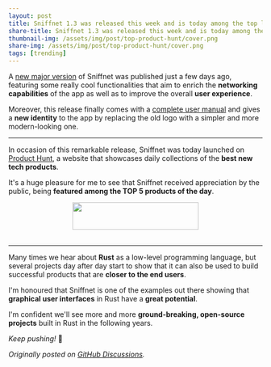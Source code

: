 ```yaml
---
layout: post
title: Sniffnet 1.3 was released this week and is today among the top launches on Product Hunt!
share-title: Sniffnet 1.3 was released this week and is today among the top launches on Product Hunt!
thumbnail-img: /assets/img/post/top-product-hunt/cover.png
share-img: /assets/img/post/top-product-hunt/cover.png
tags: [trending]
---
```


A <a target="_blank" href="https://github.com/GyulyVGC/sniffnet/releases/tag/v1.3.0">new major version</a> of Sniffnet was published just a few days ago,
featuring some really cool functionalities that aim to enrich the **networking capabilities** of the app as well as to improve the overall **user experience**.

Moreover, this release finally comes with a <a target="_blank" href="https://github.com/GyulyVGC/sniffnet/wiki">complete user manual</a>
and gives a **new identity** to the app by replacing the old logo with a simpler and more modern-looking one.

***

In occasion of this remarkable release, Sniffnet was today launched on <a target="_blank" href="https://www.producthunt.com">Product Hunt</a>,
a website that showcases daily collections of the **best new tech products**.

It's a huge pleasure for me to see that Sniffnet received appreciation by the public, being **featured among the TOP 5 products of the day**.

<div align="center">

<a target="_blank" href="https://www.producthunt.com/posts/sniffnet-3?utm_source=badge-top-post-badge&utm_medium=badge&utm_souce=badge-sniffnet&#0045;3"><img src="{{ 'assets/img/post/top-product-hunt/ph.svg' | relative_url }}" alt="" style="width: 250px; height: 54px;" width="250" height="54" /></a>
<br><br>
<img alt="" src="{{ 'assets/img/post/top-product-hunt/cover.png' | relative_url }}"/>

</div>

***

Many times we hear about **Rust** as a low-level programming language, but several projects day after day start to show that it can also be used to build successful products that are **closer to the end users**.

I'm honoured that Sniffnet is one of the examples out there showing that **graphical user interfaces** in Rust have a **great potential**.

I'm confident we'll see more and more **ground-breaking, open-source projects** built in Rust in the following years.

_Keep pushing!_ 🙌

_Originally posted on <a target="_blank" href="https://github.com/GyulyVGC/sniffnet/discussions/501">GitHub Discussions</a>._
